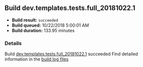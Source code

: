## Build dev.templates.tests.full_20181022.1
- **Build result:** `succeeded`
- **Build queued:** 10/22/2018 5:00:01 AM
- **Build duration:** 133.95 minutes
### Details
Build [dev.templates.tests.full_20181022.1](https://winappstudio.visualstudio.com/web/build.aspx?pcguid=a4ef43be-68ce-4195-a619-079b4d9834c2&builduri=vstfs%3a%2f%2f%2fBuild%2fBuild%2f26456) succeeded
Find detailed information in the [build log files](https://uwpctdiags.blob.core.windows.net/buildlogs/dev.templates.tests.full_20181022.1_logs.zip)
